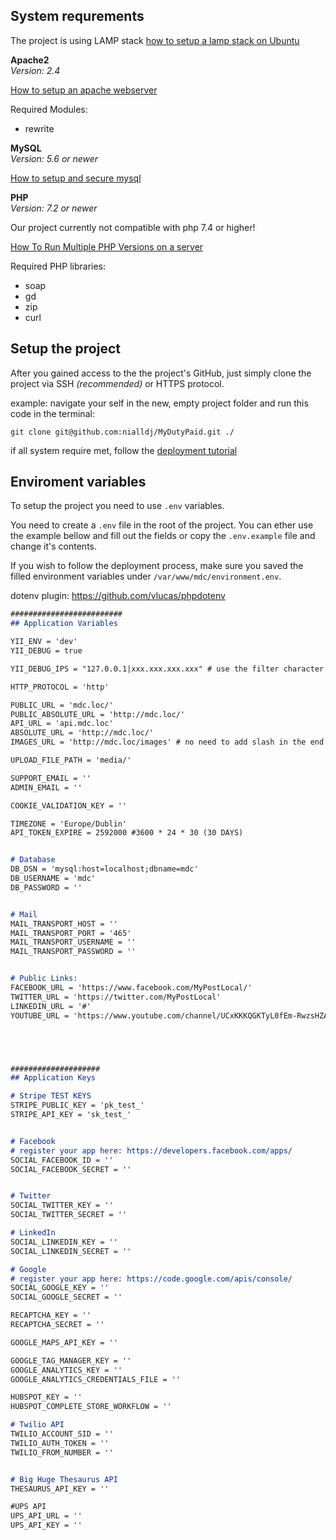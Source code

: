 
## System requrements
The project is using LAMP stack
[how to setup a lamp stack on Ubuntu](https://www.digitalocean.com/community/tutorials/how-to-install-linux-apache-mysql-php-lamp-stack-ubuntu-18-04)


**Apache2**\
_Version: <Badge type="success">2.4</Badge>_

[How to setup an apache webserver](https://www.digitalocean.com/community/tutorials/how-to-install-the-apache-web-server-on-ubuntu-18-04)

Required Modules:
* rewrite

**MySQL**\
_Version: <Badge type="success">5.6 or newer</Badge>_

[How to setup and secure mysql](https://www.digitalocean.com/community/tutorials/how-to-install-mysql-on-ubuntu-18-04)



**PHP**\
_Version: <Badge type="success">7.2  or newer</Badge>_

<Note type="warning">
Our project currently not compatible with php 7.4 or higher!
</Note>


[How To Run Multiple PHP Versions on a server](https://www.digitalocean.com/community/tutorials/how-to-run-multiple-php-versions-on-one-server-using-apache-and-php-fpm-on-ubuntu-18-04)

Required PHP libraries:
* soap
* gd
* zip
* curl



## Setup the project

After you gained access to the the project's GitHub, just simply clone the project via SSH _(recommended)_ or HTTPS protocol.

example:
navigate your self in the new, empty project folder and run this code in the terminal:
```git
git clone git@github.com:nialldj/MyDutyPaid.git ./
```

if all system require met, follow the [deployment tutorial](/installation/deploy)



## Enviroment variables

To setup the project you need to use `.env` variables.

You need to create a `.env` file in the root of the project.
You can ether use the example bellow and fill out the fields or copy the `.env.example` file and change it's contents.

If you wish to follow the deployment process, make sure you saved the filled environment variables under `/var/www/mdc/environment.env`.


dotenv plugin: https://github.com/vlucas/phpdotenv


```markdown
#########################
## Application Variables

YII_ENV = 'dev'
YII_DEBUG = true

YII_DEBUG_IPS = "127.0.0.1|xxx.xxx.xxx.xxx" # use the filter character '|' to add ips to this list

HTTP_PROTOCOL = 'http'

PUBLIC_URL = 'mdc.loc/'
PUBLIC_ABSOLUTE_URL = 'http://mdc.loc/'
API_URL = 'api.mdc.loc'
ABSOLUTE_URL = 'http://mdc.loc/'
IMAGES_URL = 'http://mdc.loc/images' # no need to add slash in the end

UPLOAD_FILE_PATH = 'media/'

SUPPORT_EMAIL = ''
ADMIN_EMAIL = ''

COOKIE_VALIDATION_KEY = ''

TIMEZONE = 'Europe/Dublin'
API_TOKEN_EXPIRE = 2592000 #3600 * 24 * 30 (30 DAYS)


# Database
DB_DSN = 'mysql:host=localhost;dbname=mdc'
DB_USERNAME = 'mdc'
DB_PASSWORD = ''


# Mail
MAIL_TRANSPORT_HOST = ''
MAIL_TRANSPORT_PORT = '465'
MAIL_TRANSPORT_USERNAME = ''
MAIL_TRANSPORT_PASSWORD = ''


# Public Links:
FACEBOOK_URL = 'https://www.facebook.com/MyPostLocal/'
TWITTER_URL = 'https://twitter.com/MyPostLocal'
LINKEDIN_URL = '#'
YOUTUBE_URL = 'https://www.youtube.com/channel/UCxKKKQGKTyL0fEm-RwzsHZA?view_as=subscriber'





####################
## Application Keys

# Stripe TEST KEYS
STRIPE_PUBLIC_KEY = 'pk_test_'
STRIPE_API_KEY = 'sk_test_'


# Facebook
# register your app here: https://developers.facebook.com/apps/
SOCIAL_FACEBOOK_ID = ''
SOCIAL_FACEBOOK_SECRET = ''


# Twitter
SOCIAL_TWITTER_KEY = ''
SOCIAL_TWITTER_SECRET = ''

# LinkedIn
SOCIAL_LINKEDIN_KEY = ''
SOCIAL_LINKEDIN_SECRET = ''

# Google
# register your app here: https://code.google.com/apis/console/
SOCIAL_GOOGLE_KEY = ''
SOCIAL_GOOGLE_SECRET = ''

RECAPTCHA_KEY = ''
RECAPTCHA_SECRET = ''

GOOGLE_MAPS_API_KEY = ''

GOOGLE_TAG_MANAGER_KEY = ''
GOOGLE_ANALYTICS_KEY = ''
GOOGLE_ANALYTICS_CREDENTIALS_FILE = ''

HUBSPOT_KEY = ''
HUBSPOT_COMPLETE_STORE_WORKFLOW = ''

# Twilio API
TWILIO_ACCOUNT_SID = ''
TWILIO_AUTH_TOKEN = ''
TWILIO_FROM_NUMBER = ''


# Big Huge Thesaurus API
THESAURUS_API_KEY = ''

#UPS API
UPS_API_URL = ''
UPS_API_KEY = ''

```
